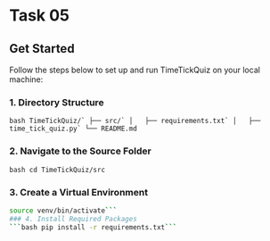 # Task 05
## Get Started
Follow the steps below to set up and run TimeTickQuiz on your local machine:

### 1. Directory Structure
```bash TimeTickQuiz/`
├── src/`
│   ├── requirements.txt`
│   ├── time_tick_quiz.py`
└── README.md```
### 2. Navigate to the Source Folder
```bash cd TimeTickQuiz/src```
### 3. Create a Virtual Environment
```bash python3 -m venv venv
source venv/bin/activate``` 
### 4. Install Required Packages
```bash pip install -r requirements.txt```
